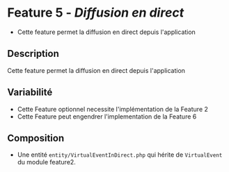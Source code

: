 # Feature 5 -  _Diffusion en direct_

- Cette feature permet la diffusion en direct depuis l'application

## Description 

Cette feature permet la diffusion en direct depuis l'application

## Variabilité

- Cette Feature optionnel necessite l'implémentation de la Feature 2
- Cette Feature peut engendrer l'implementation de la Feature 6

## Composition

- Une entité `entity/VirtualEventInDirect.php` qui hérite de `VirtualEvent` du module feature2.
